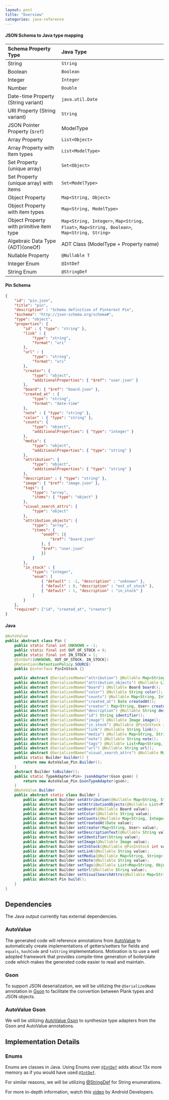 ```yaml
---
layout: post
title: "Overview"
categories: java-reference
---
```


#### JSON Schema to Java type mapping

| Schema Property Type | Java Type |
| :--- | :--- |
| String | `String` |
| Boolean | `Boolean` |
| Integer | `Integer` |
| Number | `Double` |
| Date-time Property (String variant) | `java.util.Date` |
| URI Property (String variant) | `String` |
| JSON Pointer Property (`$ref`) | ModelType |
| Array Property | `List<Object>` |
| Array Property with Item types | `List<ModelType>` |
| Set Property (unique array) | `Set<Object>` |
| Set Property (unique array) with items | `Set<ModelType>` |
| Object Property | `Map<String, Object>` |
| Object Property with item types | `Map<String, ModelType>`  |
| Object Property with primitive item type | `Map<String, Integer>`, `Map<String, Float>`, `Map<String, Boolean>`, `Map<String, String>` |
| Algebraic Data Type (ADT)(oneOf)   | ADT Class (ModelType + Property name)|
| Nullable Property | `@Nullable T` |
| Integer Enum | `@IntDef` |
| String Enum | `@StringDef` |

#### Pin Schema 

```json
{
    "id": "pin.json",
    "title": "pin",
    "description" : "Schema definition of Pinterest Pin",
    "$schema": "http://json-schema.org/schema#",
    "type": "object",
    "properties": {
        "id" : { "type": "string" },
        "link" : {
            "type": "string",
            "format": "uri"
        },
        "url" : {
            "type": "string",
            "format": "uri"
        },
        "creator": {
            "type": "object",
            "additionalProperties": { "$ref": "user.json" }
        },
        "board": { "$ref": "board.json" },
        "created_at" : {
            "type": "string",
            "format": "date-time"
        },
        "note" : { "type": "string" },
        "color" : { "type": "string" },
        "counts": {
            "type": "object",
            "additionalProperties": { "type": "integer" }
        },
        "media": {
            "type": "object",
            "additionalProperties": { "type": "string" }
        },
        "attribution": {
            "type": "object",
            "additionalProperties": { "type": "string" }
        },
        "description" : { "type": "string" },
        "image": { "$ref": "image.json" },
        "tags": {
            "type": "array",
            "items": { "type": "object" }
        },
        "visual_search_attrs": {
            "type": "object"
        },
        "attribution_objects": {
            "type": "array",
            "items": {
                "oneOf": [{
                    "$ref": "board.json"
                }, {
                "$ref": "user.json"
                }]
            }
        },
        "in_stock" : {
            "type": "integer",
            "enum": [
                { "default" : -1, "description" : "unknown" },
                { "default" : 0, "description" : "out_of_stock" },
                { "default" : 1, "description" : "in_stock" }
            ]
        }
    },
    "required": ["id", "created_at", "creator"]
}
```

#### Java

```java
@AutoValue
public abstract class Pin {
    public static final int UNKNOWN = -1;
    public static final int OUT_OF_STOCK = 0;
    public static final int IN_STOCK = 1;
    @IntDef({UNKNOWN, OUT_OF_STOCK, IN_STOCK})
    @Retention(RetentionPolicy.SOURCE)
    public @interface PinInStock {}

    public abstract @SerializedName("attribution") @Nullable Map<String, String> attribution();
    public abstract @SerializedName("attribution_objects") @Nullable List<PinAttributionObjects> attributionObjects();
    public abstract @SerializedName("board") @Nullable Board board();
    public abstract @SerializedName("color") @Nullable String color();
    public abstract @SerializedName("counts") @Nullable Map<String, Integer> counts();
    public abstract @SerializedName("created_at") Date createdAt();
    public abstract @SerializedName("creator") Map<String, User> creator();
    public abstract @SerializedName("description") @Nullable String descriptionText();
    public abstract @SerializedName("id") String identifier();
    public abstract @SerializedName("image") @Nullable Image image();
    public abstract @SerializedName("in_stock") @Nullable @PinInStock int inStock();
    public abstract @SerializedName("link") @Nullable String link();
    public abstract @SerializedName("media") @Nullable Map<String, String> media();
    public abstract @SerializedName("note") @Nullable String note();
    public abstract @SerializedName("tags") @Nullable List<Map<String, Object>> tags();
    public abstract @SerializedName("url") @Nullable String url();
    public abstract @SerializedName("visual_search_attrs") @Nullable Map<String, Object> visualSearchAttrs();
    public static Builder builder() {
        return new AutoValue_Pin.Builder();
    }
    abstract Builder toBuilder();
    public static TypeAdapter<Pin> jsonAdapter(Gson gson) {
        return new AutoValue_Pin.GsonTypeAdapter(gson);
    }
    @AutoValue.Builder
    public abstract static class Builder {
        public abstract Builder setAttribution(@Nullable Map<String, String> value);
        public abstract Builder setAttributionObjects(@Nullable List<PinAttributionObjects> value);
        public abstract Builder setBoard(@Nullable Board value);
        public abstract Builder setColor(@Nullable String value);
        public abstract Builder setCounts(@Nullable Map<String, Integer> value);
        public abstract Builder setCreatedAt(Date value);
        public abstract Builder setCreator(Map<String, User> value);
        public abstract Builder setDescriptionText(@Nullable String value);
        public abstract Builder setIdentifier(String value);
        public abstract Builder setImage(@Nullable Image value);
        public abstract Builder setInStock(@Nullable @PinInStock int value);
        public abstract Builder setLink(@Nullable String value);
        public abstract Builder setMedia(@Nullable Map<String, String> value);
        public abstract Builder setNote(@Nullable String value);
        public abstract Builder setTags(@Nullable List<Map<String, Object>> value);
        public abstract Builder setUrl(@Nullable String value);
        public abstract Builder setVisualSearchAttrs(@Nullable Map<String, Object> value);
        public abstract Pin build();
    }
}
```


## Dependencies

The Java output currently has external dependencies. 

### AutoValue
The generated code will reference annotations from [AutoValue](https://github.com/google/auto/tree/master/value) to automatically create implementations of getters/setters for fields and `equals`, `hashCode` and `toString` implementations. Motivation is to use a well adopted framework that provides compile-time generation of boilerplate code which makes the generated code easier to read and maintain.

### Gson
To support JSON deserialization, we will be utilizing the `@SerializedName` annotation in [Gson](https://github.com/google/gson) to facilitate the convertion between Plank types and JSON objects.

### AutoValue Gson
We will be utilizing [AutoValue Gson](https://github.com/rharter/auto-value-gson) to synthesize type adapters from the Gson and AutoValue annotations.

## Implementation Details

### Enums

Enums are classes in Java. Using Enums over [`@IntDef`](https://developer.android.com/reference/android/support/annotation/IntDef.html) adds about 13x more memory as if you would have used [`@IntDef`](https://developer.android.com/reference/android/support/annotation/IntDef.html).

For similar reasons, we will be utilizing [@StringDef](https://developer.android.com/reference/android/support/annotation/StringDef.html
) for String enumerations.

For more in-depth information, watch this [video](https://www.youtube.com/watch?v=Hzs6OBcvNQE) by Android Developers.



